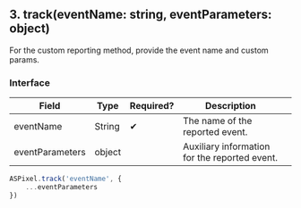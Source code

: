 ## 3. track(eventName: string, eventParameters: object)

For the custom reporting method, provide the event name and custom params.

### Interface

| Field | Type | Required? | Description |  |
| --- | --- | --- | --- | --- |
| eventName | String | ✔ | The name of the reported event. |  |
| eventParameters | object |  | Auxiliary information for the reported event. |  |

```jsx
ASPixel.track('eventName', {
	...eventParameters
})
```